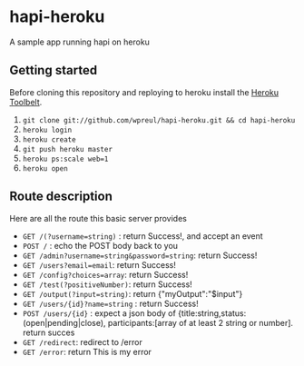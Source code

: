 hapi-heroku
===========

A sample app running hapi on heroku


## Getting started

Before cloning this repository and reploying to heroku install the [Heroku Toolbelt](https://toolbelt.heroku.com/).

1. `git clone git://github.com/wpreul/hapi-heroku.git && cd hapi-heroku`
2. `heroku login`
3. `heroku create`
4. `git push heroku master`
5. `heroku ps:scale web=1`
5. `heroku open`

## Route description

Here are all the route this basic server provides

- `GET /(?username=string)` : return Success!, and accept an event
- `POST /` : echo the POST body back to you
- `GET /admin?username=string&password=string`: return Success!
- `GET /users?email=email`: return Success!
- `GET /config?choices=array`: return Success!
- `GET /test(?positiveNumber)`: return Success!
- `GET /output(?input=string)`: return {"myOutput":"$input"}
- `GET /users/{id}?name=string` : return Success!
- `POST /users/{id}` : expect a json body of {title:string,status:(open|pending|close), participants:[array of at least 2 string or number]. return succes
- `GET /redirect`: redirect to /error
- `GET /error`: return This is my error